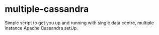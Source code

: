 multiple-cassandra
==================

Simple script to get you up and running with single data centre, multiple instance Apache Cassandra setUp.
